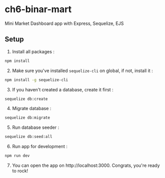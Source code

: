 # ch6-binar-mart

Mini Market Dashboard app with Express, Sequelize, EJS

## Setup

1. Install all packages :

```bash
npm install
```

2. Make sure you've installed `sequelize-cli` on global, if not, install it :

```bash
npm install -g sequelize-cli
```

3. If you haven't created a database, create it first :

```bash
sequelize db:create
```

4. Migrate database :

```bash
sequelize db:migrate
```

5. Run database seeder :

```bash
sequelize db:seed:all
```

6. Run app for development :

```bash
npm run dev
```

7. You can open the app on http://localhost:3000. Congrats, you're ready to rock!
